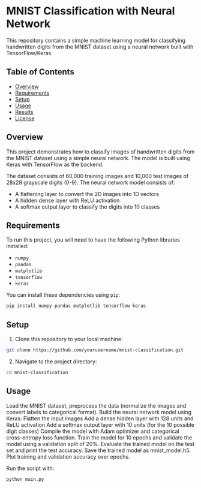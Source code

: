 # MNIST Classification with Neural Network

This repository contains a simple machine learning model for classifying handwritten digits from the MNIST dataset using a neural network built with TensorFlow/Keras.

## Table of Contents

- [Overview](#overview)
- [Requirements](#requirements)
- [Setup](#setup)
- [Usage](#usage)
- [Results](#results)
- [License](#license)

## Overview

This project demonstrates how to classify images of handwritten digits from the MNIST dataset using a simple neural network. The model is built using Keras with TensorFlow as the backend.

The dataset consists of 60,000 training images and 10,000 test images of 28x28 grayscale digits (0-9). The neural network model consists of:
- A flattening layer to convert the 2D images into 1D vectors
- A hidden dense layer with ReLU activation
- A softmax output layer to classify the digits into 10 classes

## Requirements

To run this project, you will need to have the following Python libraries installed:

- `numpy`
- `pandas`
- `matplotlib`
- `tensorflow`
- `keras`

You can install these dependencies using `pip`:

```bash
pip install numpy pandas matplotlib tensorflow keras
```

## Setup
1. Clone this repository to your local machine:
```bash
git clone https://github.com/yourusername/mnist-classification.git
```
2. Navigate to the project directory:
```bash
cd mnist-classification
```

## Usage
Load the MNIST dataset, preprocess the data (normalize the images and convert labels to categorical format).
Build the neural network model using Keras:
Flatten the input images
Add a dense hidden layer with 128 units and ReLU activation
Add a softmax output layer with 10 units (for the 10 possible digit classes)
Compile the model with Adam optimizer and categorical cross-entropy loss function.
Train the model for 10 epochs and validate the model using a validation split of 20%.
Evaluate the trained model on the test set and print the test accuracy.
Save the trained model as mnist_model.h5.
Plot training and validation accuracy over epochs.

Run the script with:
```bash
python main.py
```
